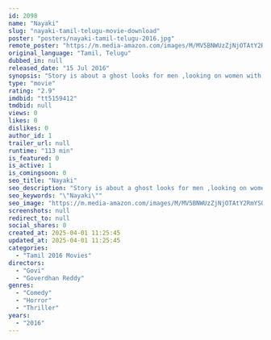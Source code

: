 ```yaml
---
id: 2098
name: "Nayaki"
slug: "nayaki-tamil-telugu-movie-download"
poster: "posters/nayaki-tamil-telugu-2016.jpg"
remote_poster: "https://m.media-amazon.com/images/M/MV5BNWUzZjNjOTAtY2RmYS00MjU1LWE4ZWQtYTQxNTA2M2Y1OWE1XkEyXkFqcGc@._V1_SX300.jpg"
original_language: "Tamil, Telugu"
dubbed_in: null
released_date: "15 Jul 2016"
synopsis: "Story is about a ghost looks for men ,looking on women with bad intentions"
type: "movie"
rating: "2.9"
imdbid: "tt5159412"
tmdbid: null
views: 0
likes: 0
dislikes: 0
author_id: 1
trailer_url: null
runtime: "113 min"
is_featured: 0
is_active: 1
is_comingsoon: 0
seo_title: "Nayaki"
seo_description: "Story is about a ghost looks for men ,looking on women with bad intentions"
seo_keywords: "\"Nayaki\""
seo_image: "https://m.media-amazon.com/images/M/MV5BNWUzZjNjOTAtY2RmYS00MjU1LWE4ZWQtYTQxNTA2M2Y1OWE1XkEyXkFqcGc@._V1_SX300.jpg"
screenshots: null
redirect_to: null
social_shares: 0
created_at: 2025-04-01 11:25:45
updated_at: 2025-04-01 11:25:45
categories:
  - "Tamil 2016 Movies"
directors:
  - "Govi"
  - "Goverdhan Reddy"
genres:
  - "Comedy"
  - "Horror"
  - "Thriller"
years:
  - "2016"
---
```

